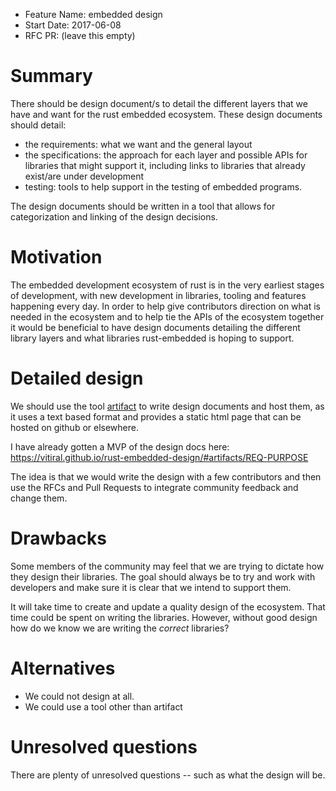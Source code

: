 - Feature Name: embedded design
- Start Date: 2017-06-08
- RFC PR: (leave this empty)

# Summary
[summary]: #summary

There should be design document/s to detail the different layers that we have
and want for the rust embedded ecosystem. These design documents should detail:
- the requirements: what we want and the general layout
- the specifications: the approach for each layer and possible APIs for
  libraries that might support it, including links to libraries that already
  exist/are under development
- testing: tools to help support in the testing of embedded programs.

The design documents should be written in a tool that allows for categorization
and linking of the design decisions.

# Motivation
[motivation]: #motivation

The embedded development ecosystem of rust is in the very earliest stages of
development, with new development in libraries, tooling and features happening
every day. In order to help give contributors direction on what is needed in the
ecosystem and to help tie the APIs of the ecosystem together it would be
beneficial to have design documents detailing the different library layers and
what libraries rust-embedded is hoping to support.

# Detailed design
[design]: #detailed-design

We should use the tool [artifact](https://github.com/vitiral/artifact)
to write design documents and host them, as it uses a text based format
and provides a static html page that can be hosted on github or elsewhere.

I have already gotten a MVP of the design docs here:
https://vitiral.github.io/rust-embedded-design/#artifacts/REQ-PURPOSE

The idea is that we would write the design with a few contributors and then
use the RFCs and Pull Requests to integrate community feedback and change
them.

# Drawbacks
[drawbacks]: #drawbacks

Some members of the community may feel that we are trying to dictate how they
design their libraries. The goal should always be to try and work with
developers and make sure it is clear that we intend to support them.

It will take time to create and update a quality design of the ecosystem.
That time could be spent on writing the libraries. However, without good design
how do we know we are writing the *correct* libraries?

# Alternatives
[alternatives]: #alternatives

- We could not design at all.
- We could use a tool other than artifact

# Unresolved questions
[unresolved]: #unresolved-questions

There are plenty of unresolved questions -- such as what the design will be.

